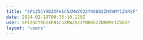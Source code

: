 ```yaml
---
title: "SP125CY9DZXFH1C5XMWZ922YN0B82ZN9WMY1ZSRSF"
date: 2024-02-19T08:36:10.129Z
user: SP125CY9DZXFH1C5XMWZ922YN0B82ZN9WMY1ZSRSF
layout: "users"
---
```

    